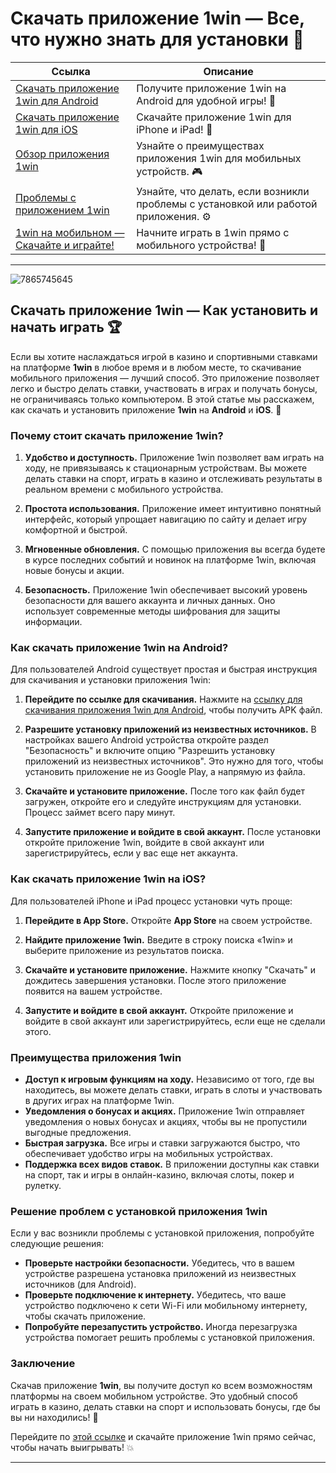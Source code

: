 # Скачать приложение 1win — Все, что нужно знать для установки 📱

| **Ссылка**                                | **Описание**             |
|-------------------------------------------|--------------------------|
| [Скачать приложение 1win для Android](https://brandplay.link/6F5VqbyZ) | Получите приложение 1win на Android для удобной игры! 📲 |
| [Скачать приложение 1win для iOS](https://brandplay.link/6F5VqbyZ) | Скачайте приложение 1win для iPhone и iPad! 🍏 |
| [Обзор приложения 1win](https://brandplay.link/6F5VqbyZ) | Узнайте о преимуществах приложения 1win для мобильных устройств. 🎮 |
| [Проблемы с приложением 1win](https://brandplay.link/6F5VqbyZ) | Узнайте, что делать, если возникли проблемы с установкой или работой приложения. ⚙️ |
| [1win на мобильном — Скачайте и играйте!](https://brandplay.link/6F5VqbyZ) | Начните играть в 1win прямо с мобильного устройства! 📱 |

---
![7865745645](https://github.com/user-attachments/assets/dc9b3609-236f-4d55-bcf0-4fb6d76220b8)

## Скачать приложение 1win — Как установить и начать играть 🏆

Если вы хотите наслаждаться игрой в казино и спортивными ставками на платформе **1win** в любое время и в любом месте, то скачивание мобильного приложения — лучший способ. Это приложение позволяет легко и быстро делать ставки, участвовать в играх и получать бонусы, не ограничиваясь только компьютером. В этой статье мы расскажем, как скачать и установить приложение **1win** на **Android** и **iOS**. 📲

### Почему стоит скачать приложение 1win?

1. **Удобство и доступность.**
   Приложение 1win позволяет вам играть на ходу, не привязываясь к стационарным устройствам. Вы можете делать ставки на спорт, играть в казино и отслеживать результаты в реальном времени с мобильного устройства.

2. **Простота использования.**
   Приложение имеет интуитивно понятный интерфейс, который упрощает навигацию по сайту и делает игру комфортной и быстрой.

3. **Мгновенные обновления.**
   С помощью приложения вы всегда будете в курсе последних событий и новинок на платформе 1win, включая новые бонусы и акции.

4. **Безопасность.**
   Приложение 1win обеспечивает высокий уровень безопасности для вашего аккаунта и личных данных. Оно использует современные методы шифрования для защиты информации.

### Как скачать приложение 1win на Android?

Для пользователей Android существует простая и быстрая инструкция для скачивания и установки приложения 1win:

1. **Перейдите по ссылке для скачивания.**
   Нажмите на [ссылку для скачивания приложения 1win для Android](https://brandplay.link/6F5VqbyZ), чтобы получить APK файл.

2. **Разрешите установку приложений из неизвестных источников.**
   В настройках вашего Android устройства откройте раздел "Безопасность" и включите опцию "Разрешить установку приложений из неизвестных источников". Это нужно для того, чтобы установить приложение не из Google Play, а напрямую из файла.

3. **Скачайте и установите приложение.**
   После того как файл будет загружен, откройте его и следуйте инструкциям для установки. Процесс займет всего пару минут.

4. **Запустите приложение и войдите в свой аккаунт.**
   После установки откройте приложение 1win, войдите в свой аккаунт или зарегистрируйтесь, если у вас еще нет аккаунта.

### Как скачать приложение 1win на iOS?

Для пользователей iPhone и iPad процесс установки чуть проще:

1. **Перейдите в App Store.**
   Откройте **App Store** на своем устройстве.

2. **Найдите приложение 1win.**
   Введите в строку поиска «1win» и выберите приложение из результатов поиска.

3. **Скачайте и установите приложение.**
   Нажмите кнопку "Скачать" и дождитесь завершения установки. После этого приложение появится на вашем устройстве.

4. **Запустите и войдите в свой аккаунт.**
   Откройте приложение и войдите в свой аккаунт или зарегистрируйтесь, если еще не сделали этого.

### Преимущества приложения 1win

- **Доступ к игровым функциям на ходу.** Независимо от того, где вы находитесь, вы можете делать ставки, играть в слоты и участвовать в других играх на платформе 1win.
- **Уведомления о бонусах и акциях.** Приложение 1win отправляет уведомления о новых бонусах и акциях, чтобы вы не пропустили выгодные предложения.
- **Быстрая загрузка.** Все игры и ставки загружаются быстро, что обеспечивает удобство игры на мобильных устройствах.
- **Поддержка всех видов ставок.** В приложении доступны как ставки на спорт, так и игры в онлайн-казино, включая слоты, покер и рулетку.

### Решение проблем с установкой приложения 1win

Если у вас возникли проблемы с установкой приложения, попробуйте следующие решения:

- **Проверьте настройки безопасности.** Убедитесь, что в вашем устройстве разрешена установка приложений из неизвестных источников (для Android).
- **Проверьте подключение к интернету.** Убедитесь, что ваше устройство подключено к сети Wi-Fi или мобильному интернету, чтобы скачать приложение.
- **Попробуйте перезапустить устройство.** Иногда перезагрузка устройства помогает решить проблемы с установкой приложения.

### Заключение

Скачав приложение **1win**, вы получите доступ ко всем возможностям платформы на своем мобильном устройстве. Это удобный способ играть в казино, делать ставки на спорт и использовать бонусы, где бы вы ни находились! 📱

Перейдите по [этой ссылке](https://brandplay.link/6F5VqbyZ) и скачайте приложение 1win прямо сейчас, чтобы начать выигрывать! 💥

---

